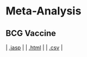 #  Meta-Analysis 



## BCG Vaccine 
 | [.jasp](https://github.com/jasp-stats/jasp-data-library/raw/main/BCG%20Vaccine/BCG%20Vaccine.jasp) | | [.html](https://htmlpreview.github.io/?https://github.com/jasp-stats/jasp-data-library/blob/main/BCG%20Vaccine/BCG_Vaccine.html) | | [.csv](https://raw.githubusercontent.com/jasp-stats/jasp-data-library/main/BCG%20Vaccine/BCG%20Vaccine.csv) |
